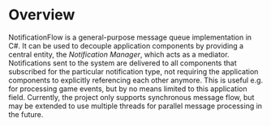# Overview

NotificationFlow is a general-purpose message queue implementation in C#. It can be used to decouple application components by providing a central entity, the *Notification Manager*, which acts as a mediator. Notifications sent to the system are delivered to all components that subscribed for the particular notification type, not requiring the application components to explicitly referencing each other anymore. This is useful e.g. for processing game events, but by no means limited to this application field. Currently, the project only supports synchronous message flow, but may be extended to use multiple threads for parallel message processing in the future.
